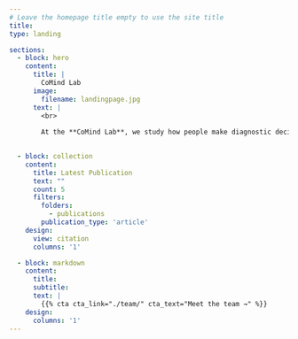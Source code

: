 ```yaml
---
# Leave the homepage title empty to use the site title
title:
type: landing

sections:
  - block: hero
    content:
      title: |
        CoMind Lab
      image:
        filename: landingpage.jpg
      text: |
        <br>
        
        At the **CoMind Lab**, we study how people make diagnostic decisions under uncertainty, especially in high-stakes settings like the emergency room, to better understand and improve collaborative decision-making in medicine and beyond.
  

  - block: collection
    content:
      title: Latest Publication
      text: ""
      count: 5
      filters:
        folders:
          - publications
        publication_type: 'article'
    design:
      view: citation
      columns: '1'

  - block: markdown
    content:
      title:
      subtitle:
      text: |
        {{% cta cta_link="./team/" cta_text="Meet the team →" %}}
    design:
      columns: '1'
---
```

